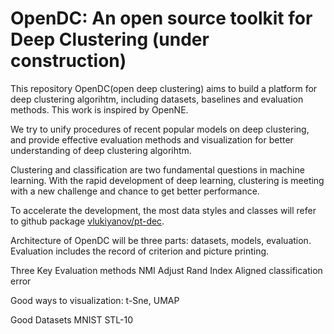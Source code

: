 # OpenDC: An open source toolkit for Deep Clustering (under construction)
This repository OpenDC(open deep clustering) aims to build a platform for deep clustering algorihtm, including datasets, baselines and evaluation methods. This work is inspired by OpenNE.

We try to unify procedures of recent popular models on deep clustering, and provide effective evaluation methods and visualization for better understanding of deep clustering algorihtm.  

Clustering and classification are two fundamental questions in machine learning. With the rapid development of deep learning, clustering is meeting with a new challenge and chance to get better performance. 

To accelerate the development, the most data styles and classes will refer to github package [vlukiyanov/pt-dec](https://github.com/vlukiyanov/pt-dec). 

Architecture of OpenDC will be three parts:	datasets, models, evaluation. Evaluation includes the record of criterion and picture printing. 

Three Key Evaluation methods
NMI
Adjust Rand Index
Aligned classification error

Good ways to visualization:
t-Sne, UMAP

Good Datasets
MNIST 
STL-10